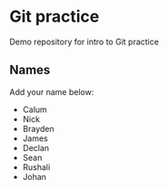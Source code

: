 # Git practice
Demo repository for intro to Git practice

## Names
Add your name below:
- Calum
- Nick
- Brayden
- James
- Declan
- Sean
- Rushali
- Johan

